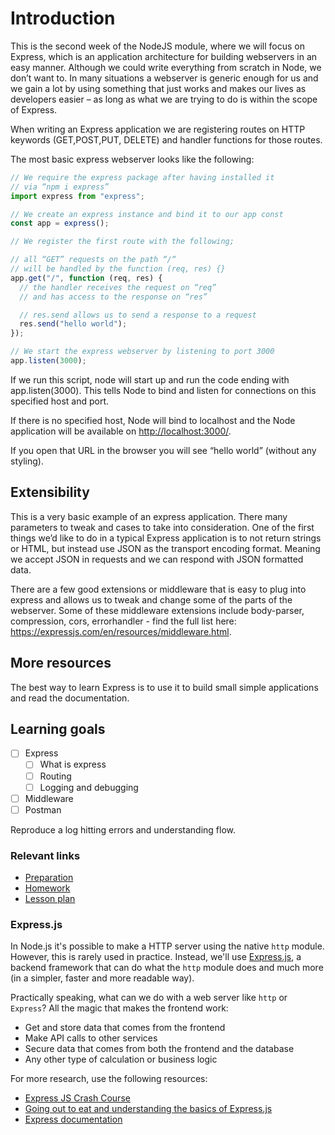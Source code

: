 # Introduction

This is the second week of the NodeJS module, where we will focus on Express, which is an application architecture for building webservers in an easy manner. Although we could write everything from scratch in Node, we don’t want to. In many situations a webserver is generic enough for us and we gain a lot by using something that just works and makes our lives as developers easier – as long as what we are trying to do is within the scope of Express.

When writing an Express application we are registering routes on HTTP keywords (GET,POST,PUT, DELETE) and handler functions for those routes.

The most basic express webserver looks like the following:

```js
// We require the express package after having installed it
// via “npm i express”
import express from "express";

// We create an express instance and bind it to our app const
const app = express();

// We register the first route with the following;

// all “GET” requests on the path “/“
// will be handled by the function (req, res) {}
app.get("/", function (req, res) {
  // the handler receives the request on “req”
  // and has access to the response on “res”

  // res.send allows us to send a response to a request
  res.send("hello world");
});

// We start the express webserver by listening to port 3000
app.listen(3000);
```

If we run this script, node will start up and run the code ending with app.listen(3000). This tells Node to bind and listen for connections on this specified host and port.

If there is no specified host, Node will bind to localhost and the Node application will be available on <http://localhost:3000/>.

If you open that URL in the browser you will see “hello world” (without any styling).

## Extensibility

This is a very basic example of an express application. There many parameters to tweak and cases to take into consideration.
One of the first things we’d like to do in a typical Express application is to not return strings or HTML, but instead use JSON as the transport encoding format. Meaning we accept JSON in requests and we can respond with JSON formatted data.

There are a few good extensions or middleware that is easy to plug into express and allows us to tweak and change some of the parts of the webserver. Some of these middleware extensions include body-parser, compression, cors, errorhandler - find the full list here: <https://expressjs.com/en/resources/middleware.html>.

## More resources

The best way to learn Express is to use it to build small simple applications and read the documentation.

## Learning goals

- [ ] Express
  - [ ] What is express
  - [ ] Routing
  - [ ] Logging and debugging
- [ ] Middleware
- [ ] Postman

Reproduce a log hitting errors and understanding flow.

### Relevant links

- [Preparation](preparation.md)
- [Homework](homework/README.md)
- [Lesson plan](lesson-plan.md)

### Express.js

In Node.js it's possible to make a HTTP server using the native `http` module. However, this is rarely used in practice. Instead, we'll use [Express.js](https://expressjs.com/en/4x/api.html), a backend framework that can do what the `http` module does and much more (in a simpler, faster and more readable way).

Practically speaking, what can we do with a web server like `http` or `Express`? All the magic that makes the frontend work:

- Get and store data that comes from the frontend
- Make API calls to other services
- Secure data that comes from both the frontend and the database
- Any other type of calculation or business logic

For more research, use the following resources:

- [Express JS Crash Course](https://www.youtube.com/watch?v=L72fhGm1tfE)
- [Going out to eat and understanding the basics of Express.js](https://medium.freecodecamp.org/going-out-to-eat-and-understanding-the-basics-of-express-js-f034a029fb66)
- [Express documentation](https://expressjs.com/en/4x/api.html)
